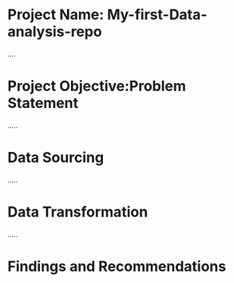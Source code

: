 # Project Name: My-first-Data-analysis-repo

....
# Project Objective:Problem Statement


.....
# Data Sourcing




.....
# Data Transformation



.....
# Findings and Recommendations
